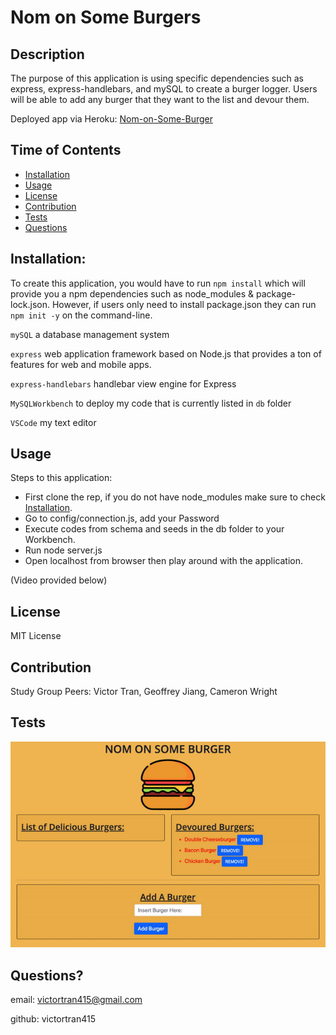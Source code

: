 # Nom on Some Burgers

## Description
The purpose of this application is using specific dependencies such as express, express-handlebars, and mySQL to create a burger logger. Users will be able to add any burger that they want to the list and devour them.

Deployed app via Heroku:
<a href="<a href=https://nom-on-some-burgers.herokuapp.com>Visit W3Schools</a>
">Nom-on-Some-Burger</a>

## Time of Contents
- [Installation](#installation)
- [Usage](#usage)
- [License](#license)
- [Contribution](#contribution)
- [Tests](#tests)
- [Questions](#questions)

## Installation:
To create this application, you would have to run `npm install` which will provide you a npm dependencies such as node_modules & package-lock.json. However, if users only need to install package.json they can run `npm init -y` on the command-line. 

`mySQL` a database management system

`express` web application framework based on Node.js that provides a ton of features for web and mobile apps.

`express-handlebars` handlebar view engine for Express

`MySQLWorkbench` to deploy my code that is currently listed in `db` folder

`VSCode` my text editor


## Usage

Steps to this application:

- First clone the rep, if you do not have node_modules make sure to check [Installation](#installation).
- Go to config/connection.js, add your Password
- Execute codes from schema and seeds in the db folder to your Workbench.
- Run node server.js
- Open localhost from browser then play around with the application.

(Video provided below)

## License
MIT License

## Contribution
Study Group Peers: Victor Tran, Geoffrey Jiang, Cameron Wright

## Tests
<img src = "public/assets/img/burger.gif" style="width: 600px:">

## Questions?
email: victortran415@gmail.com

github: victortran415


